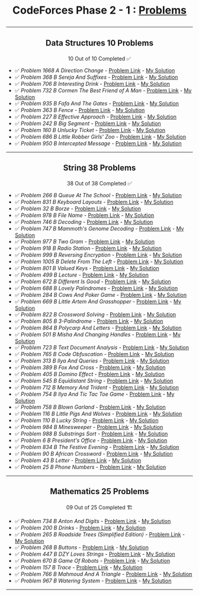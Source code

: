 # <p align="center">CodeForces Phase 2 - 1 : [Problems](https://github.com/cs-MohamedAyman/Problem-Solving-Training/tree/master/level-2/codeforces-phase-2-1)</p>
***

<!-- ✅ *Problem * - [Problem Link]() - [My Solution]() -->

## <p align="center"> Data Structures 10 Problems </p>
<p align="center"> 10 Out of 10 Completed ✅</p>

- ✅ *Problem 1668 A Direction Change* - [Problem Link](https://codeforces.com/problemset/problem/1668/A) - [My Solution](https://github.com/GeorgeBeshay/ProblemSolving/tree/main/CF_Phase_2_1/Data_Structure/P1668A_DirectionChange.java)
- ✅ *Problem 368 B Sereja And Suffixes* - [Problem Link](https://codeforces.com/contest/368/problem/B) - [My Solution](https://github.com/GeorgeBeshay/ProblemSolving/tree/main/CF_Phase_2_1/Data_Structure/P368B_SerejaAndSuffixes.java)
- ✅ *Problem 706 B Interesting Drink* - [Problem Link](https://codeforces.com/problemset/problem/706/B) - [My Solution](https://github.com/GeorgeBeshay/ProblemSolving/tree/main/CF_Phase_2_1/Data_Structure/P706B_InterestingDrink.java)
- ✅ *Problem 732 B Cormen The Best Friend of A Man* - [Problem Link](https://codeforces.com/problemset/problem/732/B) - [My Solution](https://github.com/GeorgeBeshay/ProblemSolving/tree/main/CF_Phase_2_1/Data_Structure/P732B_CormenTheBestFriendOfAMan.java)
- ✅ *Problem 935 B Fafa And The Gates* - [Problem Link](https://codeforces.com/problemset/problem/935/B) - [My Solution](https://github.com/GeorgeBeshay/ProblemSolving/tree/main/CF_Phase_2_1/Data_Structure/P935B_FafaAndTheGates.java)
- ✅ *Problem 363 B Fence* - [Problem Link](https://codeforces.com/problemset/problem/363/B) - [My Solution](https://github.com/GeorgeBeshay/ProblemSolving/tree/main/CF_Phase_2_1/Data_Structure/P363B_Fence.java)
- ✅ *Problem 227 B Effective Approach* - [Problem Link](https://codeforces.com/problemset/problem/227/B) - [My Solution](https://github.com/GeorgeBeshay/ProblemSolving/tree/main/CF_Phase_2_1/Data_Structure/P227B_EffectiveApproach.java)
- ✅ *Problem 242 B Big Segment* - [Problem Link](https://codeforces.com/problemset/problem/242/B) - [My Solution](https://github.com/GeorgeBeshay/ProblemSolving/tree/main/CF_Phase_2_1/Data_Structure/P242B_BigSegment.java)
- ✅ *Problem 160 B Unlucky Ticket* - [Problem Link](https://codeforces.com/problemset/problem/160/B) - [My Solution](https://github.com/GeorgeBeshay/ProblemSolving/tree/main/CF_Phase_2_1/Data_Structure/P160B_UnluckyTicket.java)
- ✅ *Problem 686 B Little Robber Girls' Zoo* - [Problem Link](https://codeforces.com/contest/686/problem/B) - [My Solution](https://github.com/GeorgeBeshay/ProblemSolving/tree/main/CF_Phase_2_1/Data_Structure/P686B_LittleRobberGirlsZoo.java)
- ✅ *Problem 950 B Intercepted Message* - [Problem Link](https://codeforces.com/problemset/problem/950/B) - [My Solution](https://github.com/GeorgeBeshay/ProblemSolving/tree/main/CF_Phase_2_1/Data_Structure/P950B_InterceptedMessage.java)
***

## <p align="center"> String 38 Problems </p>
<p align="center"> 38 Out of 38 Completed ✅</p>

- ✅ *Problem 266 B Queue At The School* - [Problem Link](https://codeforces.com/problemset/problem/266/B) - [My Solution](https://github.com/GeorgeBeshay/ProblemSolving/tree/main/CF_Phase_2_1/String/P266B_QueueAtTheSchool.java)
- ✅ *Problem 831 B Keyboard Layouts* - [Problem Link](https://codeforces.com/problemset/problem/831/B) - [My Solution](https://github.com/GeorgeBeshay/ProblemSolving/tree/main/CF_Phase_2_1/String/P831B_KeyboardLayouts.java)
- ✅ *Problem 32 B Borze* - [Problem Link](https://codeforces.com/problemset/problem/32/B) - [My Solution](https://github.com/GeorgeBeshay/ProblemSolving/tree/main/CF_Phase_2_1/String/P32B_Borze.java)
- ✅ *Problem 978 B File Name* - [Problem Link](https://codeforces.com/problemset/problem/978/B) - [My Solution](https://github.com/GeorgeBeshay/ProblemSolving/tree/main/CF_Phase_2_1/String/P978B_FileName.java)
- ✅ *Problem 746 B Decoding* - [Problem Link](https://codeforces.com/problemset/problem/746/B) - [My Solution](https://github.com/GeorgeBeshay/ProblemSolving/tree/main/CF_Phase_2_1/String/P746B_Decoding.java)
- ✅ *Problem 747 B Mammoth's Genome Decoding* - [Problem Link](https://codeforces.com/problemset/problem/747/B) - [My Solution](https://github.com/GeorgeBeshay/ProblemSolving/tree/main/CF_Phase_2_1/String/P747B_MammothsGenomeDecoding.java)
- ✅ *Problem 977 B Two Gram* - [Problem Link](https://codeforces.com/problemset/problem/977/B) - [My Solution](https://github.com/GeorgeBeshay/ProblemSolving/tree/main/CF_Phase_2_1/String/P977B_TwoGram.java)
- ✅ *Problem 918 B Radio Station* - [Problem Link](https://codeforces.com/problemset/problem/918/B) - [My Solution](https://github.com/GeorgeBeshay/ProblemSolving/tree/main/CF_Phase_2_1/String/P918B_RadioStation.java)
- ✅ *Problem 999 B Reversing Encryption* - [Problem Link](https://codeforces.com/problemset/problem/999/B) - [My Solution](https://github.com/GeorgeBeshay/ProblemSolving/tree/main/CF_Phase_2_1/String/P999B_ReversingEncryption.java)
- ✅ *Problem 1005 B Delete From The Left* - [Problem Link](https://codeforces.com/problemset/problem/1005/B) - [My Solution](https://github.com/GeorgeBeshay/ProblemSolving/tree/main/CF_Phase_2_1/String/P1005B_DeleteFromTheLeft.java)
- ✅ *Problem 801 B Valued Keys* - [Problem Link](https://codeforces.com/problemset/problem/801/B) - [My Solution](https://github.com/GeorgeBeshay/ProblemSolving/tree/main/CF_Phase_2_1/String/P801B_ValuedKeys.java)
- ✅ *Problem 499 B Lecture* - [Problem Link](https://codeforces.com/problemset/problem/499/B) - [My Solution](https://github.com/GeorgeBeshay/ProblemSolving/tree/main/CF_Phase_2_1/String/P499B_Lecture.java)
- ✅ *Problem 672 B Different Is Good* - [Problem Link](https://codeforces.com/problemset/problem/672/B) - [My Solution](https://github.com/GeorgeBeshay/ProblemSolving/tree/main/CF_Phase_2_1/String/P672B_DifferentIsGood.java)
- ✅ *Problem 688 B Lovely Palindromes* - [Problem Link](https://codeforces.com/problemset/problem/688/B) - [My Solution](https://github.com/GeorgeBeshay/ProblemSolving/tree/main/CF_Phase_2_1/String/P688B_LovelyPalindromes.java)
- ✅ *Problem 284 B Cows And Poker Game* - [Problem Link](https://codeforces.com/problemset/problem/284/B) - [My Solution](https://github.com/GeorgeBeshay/ProblemSolving/tree/main/CF_Phase_2_1/String/P248B_CowsAndPokerGame.java)
- ✅ *Problem 669 B Little Artem And Grasshopper* - [Problem Link](https://codeforces.com/problemset/problem/669/B) - [My Solution](https://github.com/GeorgeBeshay/ProblemSolving/tree/main/CF_Phase_2_1/String/P669B_LittleArtemAndGrasshopper.java)
- ✅ *Problem 822 B Crossword Solving* - [Problem Link](https://codeforces.com/problemset/problem/822/B) - [My Solution](https://github.com/GeorgeBeshay/ProblemSolving/tree/main/CF_Phase_2_1/String/P822B_CrosswordSolving.java)
- ✅ *Problem 805 B 3-Palindrome* - [Problem Link](https://codeforces.com/problemset/problem/805/B) - [My Solution](https://github.com/GeorgeBeshay/ProblemSolving/tree/main/CF_Phase_2_1/String/P805B_3Palindrome.java)
- ✅ *Problem 864 B Polycarp And Letters* - [Problem Link](https://codeforces.com/problemset/problem/864/B) - [My Solution](https://github.com/GeorgeBeshay/ProblemSolving/tree/main/CF_Phase_2_1/String/P864B_PolycarpAndLetters.java)
- ✅ *Problem 501 B Misha And Changing Handles* - [Problem Link](https://codeforces.com/problemset/problem/501/B) - [My Solution](https://github.com/GeorgeBeshay/ProblemSolving/tree/main/CF_Phase_2_1/String/P501B_MishaAndChangingHandles.java)
- ✅ *Problem 723 B Text Document Analysis* - [Problem Link](https://codeforces.com/problemset/problem/723/B) - [My Solution](https://github.com/GeorgeBeshay/ProblemSolving/tree/main/CF_Phase_2_1/String/P723B_TextDocumentAnalysis.java)
- ✅ *Problem 765 B Code Obfuscation* - [Problem Link](https://codeforces.com/problemset/problem/765/B) - [My Solution](https://github.com/GeorgeBeshay/ProblemSolving/tree/main/CF_Phase_2_1/String/P765B_CodeObfuscation.java)
- ✅ *Problem 313 B Ilya And Queries* - [Problem Link](https://codeforces.com/problemset/problem/313/B) - [My Solution](https://github.com/GeorgeBeshay/ProblemSolving/tree/main/CF_Phase_2_1/String/P313B_llyaAndQueries.java)
- ✅ *Problem 389 B Fox And Cross* - [Problem Link](https://codeforces.com/problemset/problem/389/B) - [My Solution](https://github.com/GeorgeBeshay/ProblemSolving/tree/main/CF_Phase_2_1/String/P389B_FoxAndCross.java)
- ✅ *Problem 405 B Domino Effect* - [Problem Link](https://codeforces.com/problemset/problem/405/B) - [My Solution](https://github.com/GeorgeBeshay/ProblemSolving/tree/main/CF_Phase_2_1/String/P405B_DominoEffect.java)
- ✅ *Problem 545 B Equidistant String* - [Problem Link](https://codeforces.com/problemset/problem/545/B) - [My Solution](https://github.com/GeorgeBeshay/ProblemSolving/tree/main/CF_Phase_2_1/String/P545B_EquidistantString.java)
- ✅ *Problem 712 B Memory And Trident* - [Problem Link](https://codeforces.com/problemset/problem/712/B) - [My Solution](https://github.com/GeorgeBeshay/ProblemSolving/tree/main/CF_Phase_2_1/String/P712B_MemoryAndTrident.java)
- ✅ *Problem 754 B Ilya And Tic Tac Toe Game* - [Problem Link](https://codeforces.com/problemset/problem/754/B) - [My Solution](https://github.com/GeorgeBeshay/ProblemSolving/tree/main/CF_Phase_2_1/String/P754B_IlyaAndTicTacToeGame.java)
- ✅ *Problem 758 B Blown Garland* - [Problem Link](https://codeforces.com/contest/758/problem/B) - [My Solution](https://github.com/GeorgeBeshay/ProblemSolving/tree/main/CF_Phase_2_1/String/P758B_BlownGarland.java)
- ✅ *Problem 116 B Little Pigs And Wolves* - [Problem Link](https://codeforces.com/problemset/problem/116/B) - [My Solution](https://github.com/GeorgeBeshay/ProblemSolving/tree/main/CF_Phase_2_1/String/P116B_LittlePigsAndWolves.java)
- ✅ *Problem 110 B Lucky String* - [Problem Link](https://codeforces.com/problemset/problem/110/B) - [My Solution](https://github.com/GeorgeBeshay/ProblemSolving/tree/main/CF_Phase_2_1/String/P110B_LuckyString.java)
- ✅ *Problem 984 B Minesweeper* - [Problem Link](https://codeforces.com/contest/984/problem/B) - [My Solution](https://github.com/GeorgeBeshay/ProblemSolving/tree/main/CF_Phase_2_1/String/P984B_Minesweeper.java)
- ✅ *Problem 988 B Substrings Sort* - [Problem Link](https://codeforces.com/problemset/problem/988/B) - [My Solution](https://github.com/GeorgeBeshay/ProblemSolving/tree/main/CF_Phase_2_1/String/P988B_SubstringsSort.java)
- ✅ *Problem 6 B President's Office* - [Problem Link](https://codeforces.com/problemset/problem/6/B) - [My Solution](https://github.com/GeorgeBeshay/ProblemSolving/tree/main/CF_Phase_2_1/String/P6B_PresidentsOffice.java)
- ✅ *Problem 834 B The Festive Evening* - [Problem Link](https://codeforces.com/problemset/problem/834/B) - [My Solution](https://github.com/GeorgeBeshay/ProblemSolving/tree/main/CF_Phase_2_1/String/P834B_TheFestiveEvening.java)
- ✅ *Problem 90 B African Crossword* - [Problem Link](https://codeforces.com/problemset/problem/90/B) - [My Solution](https://github.com/GeorgeBeshay/ProblemSolving/tree/main/CF_Phase_2_1/String/P90B_AfricanCrossword.java)
- ✅ *Problem 43 B Letter* - [Problem Link](https://codeforces.com/problemset/problem/43/B) - [My Solution](https://github.com/GeorgeBeshay/ProblemSolving/tree/main/CF_Phase_2_1/String/P43B_Letter.java)
- ✅ *Problem 25 B Phone Numbers* - [Problem Link](https://codeforces.com/problemset/problem/25/B) - [My Solution](https://github.com/GeorgeBeshay/ProblemSolving/tree/main/CF_Phase_2_1/String/P25B_PhoneNumbers.java)
***

## <p align="center"> Mathematics 25 Problems </p>
<p align="center"> 09 Out of 25 Completed 🏗️</p>

- ✅ *Problem 734 B Anton And Digits* - [Problem Link](https://codeforces.com/problemset/problem/734/B) - [My Solution](https://github.com/GeorgeBeshay/ProblemSolving/tree/main/CF_Phase_2_1/Mathematics/P734B_AntonAndDigits.java)
- ✅ *Problem 200 B Drinks* - [Problem Link](https://codeforces.com/problemset/problem/200/B) - [My Solution](https://github.com/GeorgeBeshay/ProblemSolving/tree/main/CF_Phase_2_1/Mathematics/P200B_Drinks.java)
- ✅ *Problem 265 B Roadside Trees (Simplified Edition)* - [Problem Link](https://codeforces.com/problemset/problem/265/B) - [My Solution](https://github.com/GeorgeBeshay/ProblemSolving/tree/main/CF_Phase_2_1/Mathematics/P265B_RoadsideTreesSimplifiedEdition.java)
- ✅ *Problem 268 B Buttons* - [Problem Link](https://codeforces.com/problemset/problem/268/B) - [My Solution](https://github.com/GeorgeBeshay/ProblemSolving/tree/main/CF_Phase_2_1/Mathematics/P268B_Buttons.java)
- ✅ *Problem 447 B DZY Loves Strings* - [Problem Link](https://codeforces.com/problemset/problem/447/B) - [My Solution](https://github.com/GeorgeBeshay/ProblemSolving/tree/main/CF_Phase_2_1/Mathematics/P447B_DZYLovesStrings.java)
- ✅ *Problem 670 B Game Of Robots* - [Problem Link](https://codeforces.com/problemset/problem/670/B) - [My Solution](https://github.com/GeorgeBeshay/ProblemSolving/tree/main/CF_Phase_2_1/Mathematics/P670B_GameOfRobots.java)
- ✅ *Problem 157 B Trace* - [Problem Link](https://codeforces.com/problemset/problem/157/B) - [My Solution](https://github.com/GeorgeBeshay/ProblemSolving/tree/main/CF_Phase_2_1/Mathematics/P157B_Trace.java)
- ✅ *Problem 766 B Mahmoud And A Triangle* - [Problem Link](https://codeforces.com/problemset/problem/766/B) - [My Solution](https://github.com/GeorgeBeshay/ProblemSolving/tree/main/CF_Phase_2_1/Mathematics/P766B_MahmoudAndATriangle.java)
- ✅ *Problem 967 B Watering System* - [Problem Link](https://codeforces.com/problemset/problem/967/B) - [My Solution](https://github.com/GeorgeBeshay/ProblemSolving/blob/main/CF_Phase_2_1/Mathematics/P967B_WateringSystem.java)
***
